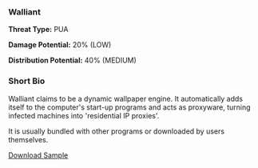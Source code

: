### **Walliant**

**Threat Type:** PUA




**Damage Potential:** 20% (LOW)

**Distribution Potential:** 40% (MEDIUM)


### **Short Bio**
Walliant claims to be a dynamic wallpaper engine.
It automatically adds itself to the computer's start-up programs and acts as proxyware, turning infected machines into 'residential IP proxies'.

It is usually bundled with other programs or downloaded by users themselves.


[Download Sample](https://mega.nz/file/BP8yzAKL#8HFF4W-TsNEf_9O_e2voPBv5tj7sAfqpuZFH6OyM170)




